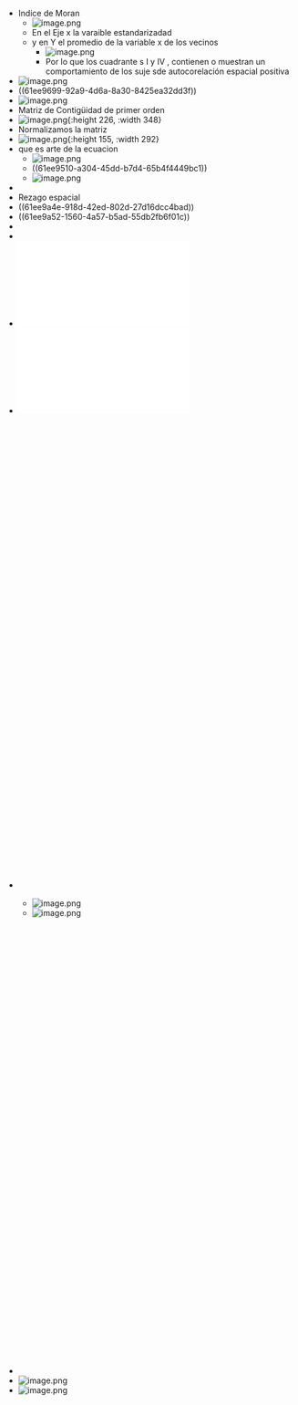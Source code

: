 - Indice de Moran
	- ![image.png](../assets/image_1643995238351_0.png)
	- En el Eje x la varaible estandarizadad
	- y en Y el promedio de la variable x de los vecinos
		- ![image.png](../assets/image_1643995724940_0.png)
		- Por lo que los cuadrante s I y IV , contienen o muestran un comportamiento de los suje sde autocorelación espacial positiva
- ![image.png](../assets/image_1643026136968_0.png)
- ((61ee9699-92a9-4d6a-8a30-8425ea32dd3f))
- ![image.png](../assets/image_1643024507969_0.png)
- Matriz de Contigüidad de primer orden
- ![image.png](../assets/image_1643024517228_0.png){:height 226, :width 348}
- Normalizamos la matriz
- ![image.png](../assets/image_1643024762613_0.png){:height 155, :width 292}
- que es arte de la ecuacion
	- ![image.png](../assets/image_1643025655844_0.png)
	- ((61ee9510-a304-45dd-b7d4-65b4f4449bc1))
	- ![image.png](../assets/image_1643024791727_0.png)
-
- Rezago espacial
- ((61ee9a4e-918d-42ed-802d-27d16dcc4bad))
- ((61ee9a52-1560-4a57-b5ad-55db2fb6f01c))
-
-
- ![chapter 3ç es.pdf](../assets/chapter_3ç_es_1643006765502_0.pdf)
- ![chapter 1 y 2 es.pdf](../assets/chapter_1_y_2_es_1643006775158_0.pdf)
- <object data="G:/Mi unidad/Autosync/Logmy/NewLog/assets/Regional.pdf" type="application/pdf" width="100%" height="800px"></object>
	-
	- ![image.png](../assets/image_1643033708580_0.png)
	- ![image.png](../assets/image_1643033907137_0.png)
- <object data="G:/Mi unidad/Autosync/Logmy/NewLog/assets/Regional.pdf " type="application/pdf" width="100%" height="800px"></object>
- ![image.png](../assets/image_1643034292857_0.png)
- ![image.png](../assets/image_1643034559395_0.png)